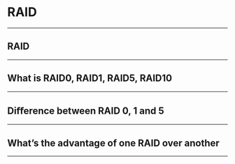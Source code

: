 # RAID
---

## RAID
---

## What is RAID0, RAID1, RAID5, RAID10
---

## Diﬀerence between RAID 0, 1 and 5
---

## What’s the advantage of one RAID over another
---
